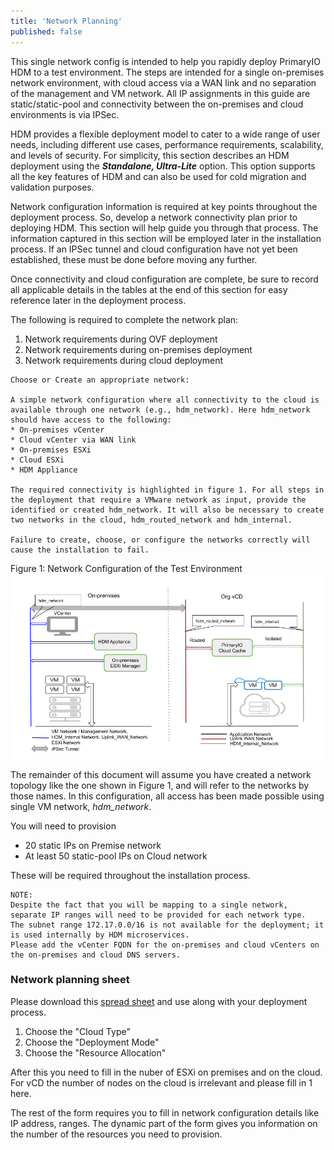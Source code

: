 ```yaml
---
title: 'Network Planning'
published: false
---
```


This single network config is intended to help you rapidly deploy PrimaryIO HDM to a test environment. The steps are intended for a single on-premises network environment, with cloud access via a WAN link and no separation of the management and VM network. All IP assignments in this guide are static/static-pool and connectivity between the on-premises and cloud environments is via IPSec. 

HDM provides a flexible deployment model to cater to a wide range of user needs, including different use cases, performance requirements, scalability, and levels of security. For simplicity, this section describes an HDM deployment using the **_Standalone, Ultra-Lite_** option. This option supports all the key features of HDM and can also be used for cold migration and validation purposes. 


Network configuration information is required at key points throughout the deployment process. So, develop a network connectivity plan prior to deploying HDM. This section will help guide you through that process. The information captured in this section will be employed later in the installation process. If an IPSec tunnel and cloud configuration have not yet been established, these must be done before moving any further. 

Once connectivity and cloud configuration are complete, be sure to record all applicable details in the tables at the end of this section for easy reference later in the deployment process. 

The following is required to complete the network plan: 


1. Network requirements during OVF deployment
1. Network requirements during on-premises deployment
1. Network requirements during cloud deployment

```
Choose or Create an appropriate network:

A simple network configuration where all connectivity to the cloud is available through one network (e.g., hdm_network). Here hdm_network should have access to the following:
* On-premises vCenter 
* Cloud vCenter via WAN link
* On-premises ESXi
* Cloud ESXi
* HDM Appliance

The required connectivity is highlighted in figure 1. For all steps in the deployment that require a VMware network as input, provide the identified or created hdm_network. It will also be necessary to create two networks in the cloud, hdm_routed_network and hdm_internal.

Failure to create, choose, or configure the networks correctly will cause the installation to fail.
```
Figure 1: Network Configuration of the Test Environment
![alt_text](images/image1-qsg.png "image_tooltip")


The remainder of this document will assume you have created a network topology like the one shown in Figure 1, and will refer to the networks by those names. In this configuration, all access has been made possible using single VM network, _hdm_network_.

You will need to provision 

*   20 static IPs on Premise network
*   At least 50 static-pool IPs on Cloud network

These will be required throughout the installation process.

```
NOTE: 
Despite the fact that you will be mapping to a single network, separate IP ranges will need to be provided for each network type.
The subnet range 172.17.0.0/16 is not available for the deployment; it is used internally by HDM microservices.
Please add the vCenter FQDN for the on-premises and cloud vCenters on the on-premises and cloud DNS servers.
```

### Network planning sheet

Please download this [spread sheet](../../../Planning%20Template.xlsx) and use along with
your deployment process.

1. Choose the "Cloud Type"
1. Choose the "Deployment Mode"
1. Choose the "Resource Allocation" 

After this you need to fill in the nuber of ESXi on premises and on the cloud. For vCD
the number of nodes on the cloud is irrelevant and please fill in 1 here.

The rest of the form requires you to fill in network configuration details like
IP address, ranges. The dynamic part of the form gives you information on the 
number of the resources you need to provision. 

